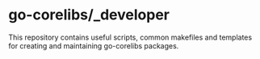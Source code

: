 # go-corelibs/_developer

This repository contains useful scripts, common makefiles and templates for
creating and maintaining go-corelibs packages.
